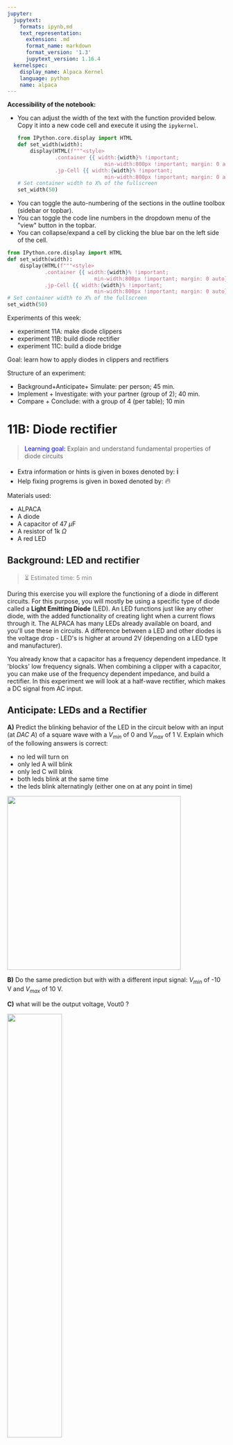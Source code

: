 ```yaml
---
jupyter:
  jupytext:
    formats: ipynb,md
    text_representation:
      extension: .md
      format_name: markdown
      format_version: '1.3'
      jupytext_version: 1.16.4
  kernelspec:
    display_name: Alpaca Kernel
    language: python
    name: alpaca
---
```


<div class="alert alert-block alert-info">

**Accessibility of the notebook:**
- You can adjust the width of the text with the function provided below. Copy it into a new code cell and execute it using the `ipykernel`.
    ```python
    from IPython.core.display import HTML
    def set_width(width):
        display(HTML(f"""<style>  
                .container {{ width:{width}% !important; 
                                min-width:800px !important; margin: 0 auto}} 
                .jp-Cell {{ width:{width}% !important; 
                                min-width:800px !important; margin: 0 auto}} </style>"""))
    # Set container width to X% of the fullscreen 
    set_width(50)
    ```
- You can toggle the auto-numbering of the sections in the outline toolbox (sidebar or topbar).
- You can toggle the code line numbers in the dropdown menu of the "view" button in the topbar. 
- You can collapse/expand a cell by clicking the blue bar on the left side of the cell.

</div>

```python
from IPython.core.display import HTML
def set_width(width):
    display(HTML(f"""<style>  
            .container {{ width:{width}% !important; 
                            min-width:800px !important; margin: 0 auto}} 
            .jp-Cell {{ width:{width}% !important; 
                            min-width:800px !important; margin: 0 auto}} </style>"""))
# Set container width to X% of the fullscreen 
set_width(50)
```

Experiments of this week:
-   experiment 11A: make diode clippers
-   experiment 11B: build diode rectifier
-   experiment 11C: build a diode bridge

Goal: learn how to apply diodes in clippers and rectifiers

Structure of an experiment:
- Background+Anticipate+ Simulate:  per person; 45 min.
- Implement + Investigate:  with your partner (group of 2); 40 min.
- Compare + Conclude:  with a group of 4 (per table); 10 min

<!-- #region kernel="SoS" nbgrader={"grade": false, "grade_id": "cell-21510b084dded588", "locked": true, "schema_version": 3, "solution": false, "task": false} -->
# 11B: Diode rectifier

> <font color='blue'>Learning goal:</font> Explain and understand fundamental properties of diode circuits 


* Extra information or hints is given in boxes denoted by: <font size=4>ℹ️</font>
* Help fixing progrems is given in boxed denoted by: <font size=4>🔥</font>



Materials used:
- ALPACA
- A diode
- A capacitor of 47 $\mu$F
- A resistor of 1k $\Omega$
- A red LED

## Background: LED and rectifier
> <font color='grey'>⏳ Estimated time: 5 min</font>

During this exercise you will explore the functioning of a diode in different circuits. For this purpose, you will mostly be using a specific type of diode called a **Light Emitting Diode** (LED). An LED functions just like any other diode, with the added functionality of creating light when a current flows through it. The ALPACA has many LEDs already available on board, and you'll use these in circuits. A difference between a LED and other diodes is the voltage drop - LED's is higher at around 2V (depending on a LED type and manufacturer).


You already know that a capacitor has a frequency dependent impedance. It 'blocks' low frequency signals. When combining a clipper with a capacitor, you can make use of the frequency dependent impedance, and build a rectifier. In this experiment we will look at a half-wave rectifier, which makes a DC signal from AC input. 
<!-- #endregion -->

<!-- #region -->
## Anticipate: LEDs and a Rectifier

**A)** Predict the blinking behavior of the LED in the circuit below with an input (at *DAC A*) of a square wave with a $V_{min}$ of 0 and $V_{max}$ of 1 V.
Explain which of the following answers is correct:
- no led will turn on
- only led A will blink
- only led C will blink
- both leds blink at the same time
- the leds blink alternatingly (either one on at any point in time)
<div>
<img src="https://gitlab.tudelft.nl/mwdocter/nb2214-images/-/raw/main/PicoPI/picopi5_2_circ_D2.jpg" width="400"/>
</div>

**B)** Do the same prediction but with with a different input signal: $V_{min}$ of -10 V and $V_{max}$ of 10 V.



**C)**  what will be the output voltage, Vout0 ?

<img src="https://gitlab.tudelft.nl/mwdocter/nb2214-images/-/raw/main/LTS/LST5e_rect1a.jpg" width=50%></img>

For the exercise C you might want to read the rectifier book section (see scheme on BrightSpace)
<!-- #endregion -->

```python nbgrader={"grade": true, "grade_id": "cell-c7b4ad76d0639d43", "locked": false, "points": 1, "schema_version": 3, "solution": true, "task": false}
### TO DO ="your prediction + reasoning"

```

Note: In a half wave rectifier only half of the sine wave passes through a diode, charging the capacitor. In the rest of the remaining period the capacitor will discharge, leading to the characteristic output signal. 


## Simulate: half-wave rectifiers in LTSpice
> <font color='grey'>⏳ Estimated time: 15 min</font>
* Put the above rectifier circuit (**C**) in LTSpice. Insert your screendumps of the LTSpice circuit+simulated signals.


```python
from ipywidgets import FileUpload
from IPython.display import Image

upload=FileUpload()
upload
```

```python
import os
file_name="LTS05e_third_sim_diode_rectifier.jpg"
if upload.value!={}:
    with open(file_name,"wb") as f:
        try: f.write(upload.data[-1]) # python 3.7 Kernel code, not working on Vocareum
        except: f.write(upload.value[-1]["content"])  # python 3.8 Kernel code, not working on Vocareum
Image(filename=file_name, width="50%")
```

The following movie gives more info for the simulation.

```python
%python
# diode rectifier 1b
from IPython.lib.display import YouTubeVideo
YouTubeVideo('Pcwxl9ofFHE', width = 600, height = 450)
```

<!-- #region nbgrader={"grade": false, "grade_id": "cell-9c7393b569650415", "locked": true, "schema_version": 3, "solution": false, "task": false} -->
## Implement & investigate 1: directionality and polarity of LEDs
> <font color='grey'>⏳ Estimated time: 25 min</font>

   
### 1a Implement the circuit 
You can use the LEDs that are present on the Alpaca to test the directionality and the polarity. Implement the circuit below.

<div>
<img src="https://gitlab.tudelft.nl/mwdocter/nb2214-images/-/raw/main/PicoPI/picopi5_1_circ_D1.png" width="50%"/>
</div>

<details>
  <summary>Detailed fritzing</summary>
  <img src="https://gitlab.tudelft.nl/mwdocter/nb2214-images/-/raw/main/PicoPI/picopi5_2_build.jpg" width="70%"/>
</details>

In order to test this circuit you will write some Python code. Part of it is al ready written, but you will have to complete it. The code can be found in the cells below. 
    
* The code must be able to make a square wave ranging from 0 to 3 V. For the frequency, we will select a frequency at which we can easily see the changes in the LEDs by eye, say 1 Hz. You can do this using the function generator and the *DAC A* output. You must be able to set a certain frequency for this square wave. 
* Do **not** yet perform a measurement using the analog in pins during this first part of the exercise.

Part of the code is already written for you in the cells below. Comments with instructions are given at the places where you should complete it.
    
> <font size=6>ℹ️</font>
>
> <font color='00a6ed'> To refresh your memory, the syntax for the function generator was:
> ```python
> from functiongenerator import FuncGen, Square
> with FuncGen(Square(Vpp=X, offset=Y, freq=Z)):
>     # Do stuff here
> ```
>
>    <font>    
<!-- #endregion -->

```python kernel="MicroPython - USB"
%serialconnect to --port="COM3" 
#ADD COM PORT ABOVE, e.g. --port="COM3"
```

```python kernel="MicroPython - USB" nbgrader={"grade": true, "grade_id": "cell-bd0e787340aa9b80", "locked": false, "points": 1, "schema_version": 3, "solution": true, "task": false}
import time
from functiongenerator import FuncGen, Square

'''
Fill in a desired frequency and a duration
'''
FREQ = None     # Frequency of the measurement, in Hz
DURATION = None # Duration of the measurement, in seconds


'''
Add the correct Vpp, offset, and frequency
'''
with FuncGen(Square(Vpp=None, offset=None, freq=None)):
    '''
    Think of how we can have the square wave be on for the time specified by DURATION.
    '''
    pass
```

```python kernel="MicroPython - USB"

```

<!-- #region kernel="SoS" nbgrader={"grade": false, "grade_id": "cell-ae93836757f43352", "locked": true, "schema_version": 3, "solution": false, "task": false} -->
> <font size=6>ℹ️</font>
>
> <font color='00a6ed'> Thinking of what to put inside the `with` statement?
> Remember that the `with` function stops whenever the code inside the
> `with` (so whatever is indented) is finished.
>
> <font>    

### 1b describe the LED blinking pattern
Describe the blinking patterns of the LEDs (are they alternating or do they blink simultaneously)? Is this what you expect, note that the orientation of both LEDs is the same (unlike the above prediction)?
<!-- #endregion -->

```python kernel="SoS" nbgrader={"grade": true, "grade_id": "cell-26f81ce178351053", "locked": false, "points": 1, "schema_version": 3, "solution": true, "task": false}
# Describe the blinking patterns of the LEDs(are they alternating or do they blink simultaneously)? Is this what you expected?
# write your answer here

### TO DO="Describe the blinking patterns of the LEDs. Did you expect this pattern?"


```

<!-- #region kernel="SoS" nbgrader={"grade": false, "grade_id": "cell-fc62f2db3a7e2228", "locked": true, "schema_version": 3, "solution": false, "task": false} -->
<font color='ff822d' size=6> 📝 <font> <font color='ff822d' size=4> **Todo**: <font>
    
* You are going add a slight change to the circuit now. Implement the circuit below. Note that you only have to switch the wires on LED3-A and LED3-C in order to build the new circuit.
* You can use the same code you wrote in the previous exercise. Keep the frequency at 1 Hz.

<div>
<img src="https://gitlab.tudelft.nl/mwdocter/nb2214-images/-/raw/main/PicoPI/picopi5_2_circ_D2.jpg" width="50%"/>
</div>


### 1c blinking for different LED orientations compared
**A)** Check you prediction for two LEDs with opposite orientation (exercise 1A)
    
**B)** Observe how the blinking pattern changed compared to the previous exercise. 
    
**C)** Explain the difference between the blinking patterns of exercise 1 & 2?
<!-- #endregion -->

```python kernel="SoS" nbgrader={"grade": true, "grade_id": "cell-898153a6ddbbd47c", "locked": false, "points": 1, "schema_version": 3, "solution": true, "task": false}
### TO DO="explain the differences between blinking in 1a and 1b "


```

<!-- #region kernel="MicroPython - USB" nbgrader={"grade": false, "grade_id": "cell-3b5b65a9423ebb4e", "locked": true, "schema_version": 3, "solution": false, "task": false} -->
> <font size=6>ℹ️</font>
>
> <font color='00a6ed'> Did you expect both LEDs to blink in an alternating fashion? Why did that not happen?
>
> <font>    
<!-- #endregion -->

<!-- #region kernel="SoS" nbgrader={"grade": false, "grade_id": "cell-202a4d644a545fe4", "locked": true, "schema_version": 3, "solution": false, "task": false} -->
### 1d signal through DAC assistant
    

Let's change the circuit a slight bit again . Instead of using the output from the *DAC A* pin directly, we pass it through the *DAC Assistant* on the ALPACA. 
* Wire the signal of pin *DAC A* to the *+IN port* of the DAC assistant (right top of the ALPACA board, see image below). The output signal is now generated at the pin called *OUT*. Also see the circuit below.
* Note that for this part of the exercise both USB cables must be connected. Turn the two switches for the *+12V >ON* and *-12V >ON* supplies on, their indicator LEDS will glow now.
    
<div>
<img src="https://gitlab.tudelft.nl/mwdocter/nb2214-images/-/raw/main/PicoPI/picopi5_5_assistant.jpg" width="50%"/>
</div>


> <font size=6>ℹ️</font>
>
> <font color='00a6ed'> The ALPACA manual states that the the DAC assistant converts an input from 0 to 4.096 V, to an output voltage range of -10.24 to +10.24 V
>
> <font>    
    
<div>
<img src="https://gitlab.tudelft.nl/mwdocter/nb2214-images/-/raw/main/PicoPI/picopi5_3_circ_D3.jpg" width="50%"/>
</div>



Because you're using the DAC assistant on the ALPACA, the square wave you create using the function generator will be turned into a square wave of the same frequency, but with a voltage from -10 to +10 V. You can see that your voltage range changed by using the voltmeter on the Cria, __but avoid connecting your signal to any of the input pins of the Pico__, this voltage range is harmful for your it!

    
* Observe the blinking pattern of the LED by running the code you wrote previously. What happened, and can you explain why this happened?
<!-- #endregion -->

```python kernel="SoS" nbgrader={"grade": true, "grade_id": "cell-2c9794e372f3880f", "locked": false, "points": 1, "schema_version": 3, "solution": true, "task": false}
### TO DO="describe and explain the blinking"


```

<!-- #region kernel="SoS" nbgrader={"grade": false, "grade_id": "cell-26fc986164912f94", "locked": true, "schema_version": 3, "solution": false, "task": false} -->
### 1e frequency of the LED
Increase the frequency in the code. Determine the highest frequency at which you can still observe the blinking of the LEDs. Why can you no longer seperate the blinking of the LEDs at high frequencies?
<!-- #endregion -->

```python kernel="SoS" nbgrader={"grade": true, "grade_id": "cell-35e55834d0d65411", "locked": false, "points": 1, "schema_version": 3, "solution": true, "task": false}
### TO DO="for which frequency you cannot see blinking anymore, and why?"

```

<!-- #region kernel="SoS" nbgrader={"grade": false, "grade_id": "cell-b282da7c3283c233", "locked": true, "schema_version": 3, "solution": false, "task": false} -->
## Implement & investigate 2: half-wave rectifier

### 2a. build the setup
> <font color='grey'>⏳ Estimated time: 15 min</font>

Now we are going to build the last circuit for this exercise. 
* Unplug your ALPACA. (Always recommended when rebuilding)
* For this purpose, do not use one of the LEDs on the ALPACA, but **take the red LED that was supplied to you** together with the capacitors and resistors.
* Note that you'll no longer be needing the *DAC Assistant*
    
Build the circuit below using the breadboard on the ALPACA. 

<div>
<img src="https://gitlab.tudelft.nl/mwdocter/nb2214-images/-/raw/main/PicoPI/picopi5_4_circ_D4.jpg" width="50%"/>
</div>
    
<details>
  <summary>Detailed fritzing</summary>
<img src="https://gitlab.tudelft.nl/mwdocter/nb2214-images/-/raw/main/PicoPI/picopi5_5_build.jpg" width="70%"/>
</details>

    
### 2b. do the measurement  
The code for this exercise is already written for you, it generates a sine wave. Execute it by running the cell below. Both the input and output signal of the circuit will be measured.

> <font size=6>ℹ️</font>
>
> <font color='00a6ed'> Remember that the long leg of the capacitor and the LED correspond to the positive side (anode).
>
> <font>   
<!-- #endregion -->

```python kernel="MicroPython - USB"
%serialconnect to --port="COM3" 
#ADD COM PORT ABOVE, e.g. --port="COM3"

import time
import numpy as np
from machine import ADC
from functiongenerator import FuncGen, Sine

NUM_SAMPLES = 100
DELAY_MS = 1

adc0 = ADC(26) 
adc1 = ADC(27)

input_signal = np.zeros(NUM_SAMPLES)
output_signal = np.zeros(NUM_SAMPLES)

with FuncGen(Sine(Vpp=3, offset=1.5, freq=20)):
    
    time.sleep(0.5)

    for ii in range(NUM_SAMPLES):
        input_signal[ii] = adc0.read_u16()
        output_signal[ii] = adc1.read_u16()
        time.sleep_ms(DELAY_MS)

input_signal = input_signal / 65535 * 3.3
output_signal = output_signal / 65535 * 3.3
```

```python kernel="Python3"
import matplotlib.pyplot as plt


plt.plot(input_signal, label='Input signal')
plt.plot(output_signal, label='Output signal')
# plt.plot(output_signal + 0.7, label='Output signal + 0.7 V')
plt.ylabel('signal [V]')
plt.xlabel('Measurement number')
plt.legend()
```

<!-- #region nbgrader={"grade": false, "grade_id": "cell-a877ae5c2691a5b4", "locked": true, "schema_version": 3, "solution": false, "task": false} -->
> <font size=6>🔥</font>  
>
> <font color='ff6723'>If the values of the input/output signal are lower than you expect, please check that
> there are **no** jumpers on *AMPLIFIER DIRECT TO NANO* (slot on the right of the Cria-Pico Pi converter)
</font>

You might have noticed that the output is lower than you might expect. That has to do with us using LEDs instead of simple diodes. LEDs have a higher voltage drop.
<!-- #endregion -->

<!-- #region kernel="SoS" nbgrader={"grade": false, "grade_id": "cell-8dceb7a380d846a6", "locked": true, "schema_version": 3, "solution": false, "task": false} -->

### 2c explain plus test the dependency on the capacitor value
**A)** Explain the shape of the output signal 

**B)** Test what will happen with the ripple voltage if you increase the capacitance of the capacitor


<!-- #endregion -->

```python kernel="SoS" nbgrader={"grade": true, "grade_id": "cell-cb5820b3ba05c6fc", "locked": false, "points": 1, "schema_version": 3, "solution": true, "task": false}
### TO DO="Explain the shape of the output signal, how does this depend on the capacitance value?"

```

<!-- #region nbgrader={"grade": false, "grade_id": "cell-8f8eae4820cc6648", "locked": true, "schema_version": 3, "solution": false, "task": false} -->
## Compare and conclude
> <font color='grey'>⏳ Estimated time: 10 min</font>


* Wait till all (4) group members finish their observation
* Compare your results with your other group members. 
* If your results agree, and are in line with all predictions, then talk to a TA and get checked off
* Otherwise, so if your results do not agree, or your results are not in line with your predictions, then first discuss amongst your group before getting a TA. 


**to be checked off by a TA:**
1. explain why this rectifier is a half-wave rectifier?
2. For the half-wave rectifier, discuss the effect of a (bigger) capacitor.
3. exit card: 1. Write a brief abstract on what you learned (conclusion, useful graph), 2. Which troubleshooting skills do you want to remember for next sessions, 3. Which code do you copy for use in next sessions,
4. How do think this notebook could be improved
<!-- #endregion -->

```python nbgrader={"grade": true, "grade_id": "cell-a48813197e74e36a", "locked": false, "points": 1, "schema_version": 3, "solution": true, "task": false}
#11B diode rectifier
### TO DO ="1. explanation why this rectifier is a half-wave one"

### TO DO="2. Explain the effect of a larger capacitor"

### TO DO="3a. abstract"

### TO DO="3b. troubleshooting"

### TO DO="3c. code"

### TO DO="4. what changes would you suggest?"

```

```python kernel="SoS"
%rebootdevice
```

```python kernel="SoS"
%disconnect
```

```python
%python 
# recording
from IPython.lib.display import YouTubeVideo
YouTubeVideo('YevPm66rgGg', width = 600, height = 450)
```
